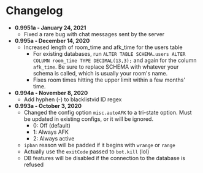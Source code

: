 # Changelog
  - **0.9951a - January 24, 2021**
    - Fixed a rare bug with chat messages sent by the server
  - **0.995a - December 14, 2020**
    - Increased length of room_time and afk_time for the users table
      - For existing databases, run `ALTER TABLE SCHEMA.users ALTER COLUMN room_time TYPE DECIMAL(13,3);` and again for the column `afk_time`. Be sure to replace SCHEMA with whatever your schema is called, which is usually your room's name.
      - Fixes room times hitting the upper limit within a few months' time.
  - **0.994a - November 8, 2020**
    - Add hyphen (-) to blacklistvid ID regex
  - **0.993a - October 3, 2020**
    - Changed the config option `misc.autoAFK` to a tri-state option. Must be updated in existing configs, or it will be ignored.
      - 0: Off (default)
      - 1: Always AFK
      - 2: Always active
    - `ipban` reason will be padded if it begins with `wrange` or `range`
    - Actually use the `exitCode` passed to `bot.kill` (lol)
    - DB features will be disabled if the connection to the database is refused
